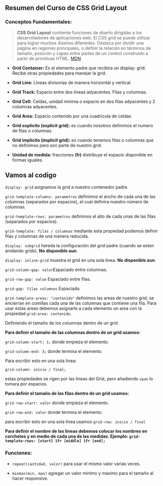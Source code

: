 ## Resumen del Curso de CSS Grid Layout

### Conceptos Fundamentales:
>**CSS Grid Layout** contiente funciones de diseño dirigidas a los desarrolladores de aplicaciones web. El CSS grid se puede utilizar para lograr muchos diseños diferentes. Destaca por dividir una página en regiones principales, o definir la relación en términos de tamaño, posición y capas entre partes de un control construido a partir de primitivas HTML.
[MDN](https://developer.mozilla.org/es/docs/Web/CSS/CSS_Grid_Layout)

* **Grid Container:** Es el elemento padre que recibira un display: grid. Recibe otras propiedades para manejar la grid.

* **Grid Line:** Lineas divisorias de manera horizontal y vertical.

* **Grid Track:** Espacio entre dos líneas adyacentes. Filas y columnas.

* **Grid Cell:** Celdas, unidad minima o espacio en dos filas adyacentes y 2 columnas adyacentes.

* **Grid Area:** Espacio contenido por una cuadrícula de celdas

* **Grid explicito (explicit grid):** es cuando nosotros definimos el numero de filas o columnas.

* **Grid implicito (implicit grid):** es cuando tenemos filas o columnas que no definimos pero son parte de nuestro grid.

* **Unidad de medida:** fracciones **(fr)** distribuye el espacio disponible en formas iguales.

## Vamos al codigo

`display: grid` asignamos la grid a nuestro contenedor padre.

`grid-template-columns: parametros` definimos el ancho de cada una de las columnas (separados por espacios), el cual definira nuestro número de columnas.

`grid-template-rows: parametros` definimos el alto de cada unas de las filas (separados por espacios).

`grid-template: filas / columnas` mediante esta propiedad podemos definir filas y columnas de una manera reducida.

`display: subgrid` hereda la configuración del grid padre (cuando se esten anidando grids).
**No disponible aun**.

`display: inline-grid` muestra el grid en una sola linea. **No disponible aun**.

`grid-column-gap: valor`Espaciado entre columnas.

`grid-row-gap: value` Espaciado entre filas.

`grid-gap: filas columnas` Espaciado.

`grid-template-areas: "contenido"` definimos las areas de nuestro grid, se encierran en comillas cada una de las columnas que contiene una fila. Para usar estas areas debemos asignarle a cada elemento un area con la propiedad `grid-area: contenido`.

Definiendo el tamaño de los columnas dentro de un grid

**Para definir el tamaño de las columnas dentro de un grid usamos:**

`grid-column-start: 1;` donde empieza el elemento.

`grid-column-end: 3;` donde termina el elemento.

Para escribir esto en una sola linea:

`grid-column: inicio / final;`

estas propiedades se rigen por las lineas del Grid, pero añadiendo `span` lo tomara por espacios.

**Para definir el tamaño de las filas dentro de un grid usamos:**

`grid-row-start: valor` donde empieza el elemento.

`grid-row-end: valor` donde termina el elemento.

para escribir esto en una sola linea usamos `grid-row: inicio / final`

**Para definir el nombre de las lineas debemos colocar los nombres en corchetes y en medio de cada una de las medidas.
Ejemplo: `grid-template-rows: [start] 1fr [middle] 1fr [end];`**

### Funciones:

* `repeat(cantidad, valor)` para usar el mismo valor varias veces.  

* `minmax(min, max)` agregar un valor minimo y maximo para el tamaño al hacer responsive.
